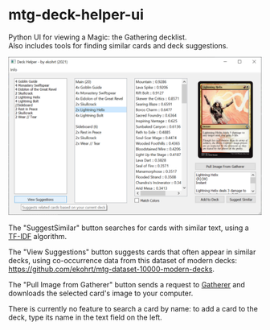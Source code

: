 # mtg-deck-helper-ui
Python UI for viewing a Magic: the Gathering decklist.  
Also includes tools for finding similar cards and deck suggestions.  

![Preview image](preview_image.png?raw=true "Preview image")  
  
The "SuggestSimilar" button searches for cards with similar text, using a [TF-IDF](https://en.wikipedia.org/wiki/Tf%E2%80%93idf) algorithm.  
  
The "View Suggestions" button suggests cards that often appear in similar decks, using co-occurrence data from this dataset of modern decks: https://github.com/ekohrt/mtg-dataset-10000-modern-decks.  
  
The "Pull Image from Gatherer" button sends a request to [Gatherer](https://gatherer.wizards.com/Pages/Default.aspx) and downloads the selected card's image to your computer.  
  
There is currently no feature to search a card by name: to add a card to the deck, type its name in the text field on the left.
